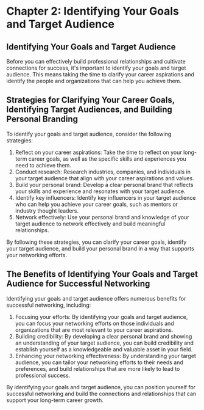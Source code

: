 Chapter 2: Identifying Your Goals and Target Audience
=====================================================

Identifying Your Goals and Target Audience
------------------------------------------

Before you can effectively build professional relationships and cultivate connections for success, it's important to identify your goals and target audience. This means taking the time to clarify your career aspirations and identify the people and organizations that can help you achieve them.

Strategies for Clarifying Your Career Goals, Identifying Target Audiences, and Building Personal Branding
---------------------------------------------------------------------------------------------------------

To identify your goals and target audience, consider the following strategies:

1. Reflect on your career aspirations: Take the time to reflect on your long-term career goals, as well as the specific skills and experiences you need to achieve them.
2. Conduct research: Research industries, companies, and individuals in your target audience that align with your career aspirations and values.
3. Build your personal brand: Develop a clear personal brand that reflects your skills and experience and resonates with your target audience.
4. Identify key influencers: Identify key influencers in your target audience who can help you achieve your career goals, such as mentors or industry thought leaders.
5. Network effectively: Use your personal brand and knowledge of your target audience to network effectively and build meaningful relationships.

By following these strategies, you can clarify your career goals, identify your target audience, and build your personal brand in a way that supports your networking efforts.

The Benefits of Identifying Your Goals and Target Audience for Successful Networking
------------------------------------------------------------------------------------

Identifying your goals and target audience offers numerous benefits for successful networking, including:

1. Focusing your efforts: By identifying your goals and target audience, you can focus your networking efforts on those individuals and organizations that are most relevant to your career aspirations.
2. Building credibility: By developing a clear personal brand and showing an understanding of your target audience, you can build credibility and establish yourself as a knowledgeable and valuable asset in your field.
3. Enhancing your networking effectiveness: By understanding your target audience, you can tailor your networking efforts to their needs and preferences, and build relationships that are more likely to lead to professional success.

By identifying your goals and target audience, you can position yourself for successful networking and build the connections and relationships that can support your long-term career growth.
